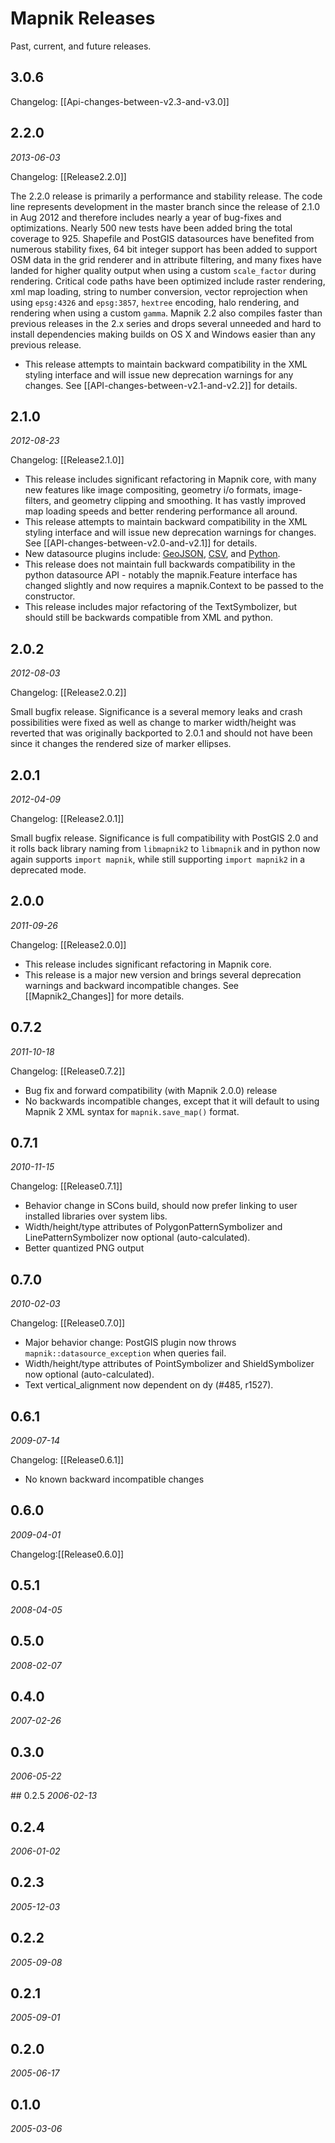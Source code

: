 # Mapnik Releases

Past, current, and future releases.

## 3.0.6

Changelog: [[Api-changes-between-v2.3-and-v3.0]]


## 2.2.0
_2013-06-03_

Changelog: [[Release2.2.0]]

The 2.2.0 release is primarily a performance and stability release. The code line represents development in the master branch since the release of 2.1.0 in Aug 2012 and therefore includes nearly a year of bug-fixes and optimizations. Nearly 500 new tests have been added bring the total coverage to 925. Shapefile and PostGIS datasources have benefited from numerous stability fixes, 64 bit integer support has been added to support OSM data in the grid renderer and in attribute filtering, and many fixes have landed for higher quality output when using a custom `scale_factor` during rendering. Critical code paths have been optimized include raster rendering, xml map loading, string to number conversion, vector reprojection when using `epsg:4326` and `epsg:3857`, `hextree` encoding, halo rendering, and rendering when using a custom `gamma`. Mapnik 2.2 also compiles faster than previous releases in the 2.x series and drops several unneeded and hard to install dependencies making builds on OS X and Windows easier than any previous release.

* This release attempts to maintain backward compatibility in the XML styling interface and will issue new deprecation warnings for any changes. See [[API-changes-between-v2.1-and-v2.2]] for details.

## 2.1.0
_2012-08-23_

Changelog: [[Release2.1.0]]

* This release includes significant refactoring in Mapnik core, with many new features like image compositing, geometry i/o formats, image-filters, and geometry clipping and smoothing. It has vastly improved map loading speeds and better rendering performance all around.
* This release attempts to maintain backward compatibility in the XML styling interface and will issue new deprecation warnings for changes. See [[API-changes-between-v2.0-and-v2.1]] for details.
* New datasource plugins include: [GeoJSON](https://github.com/mapnik/mapnik/wiki/GeoJSON-Plugin), [CSV](https://github.com/mapnik/mapnik/wiki/CSV-Plugin), and [Python](https://github.com/mapnik/mapnik/wiki/Python-Plugin).
* This release does not maintain full backwards compatibility in the python datasource API - notably the mapnik.Feature interface has changed slightly and now requires a mapnik.Context to be passed to the constructor.
* This release includes major refactoring of the TextSymbolizer, but should still be backwards compatible from XML and python.

## 2.0.2
_2012-08-03_

Changelog: [[Release2.0.2]]

Small bugfix release. Significance is a several memory leaks and crash possibilities were fixed as well as change to marker width/height was reverted that was originally backported to 2.0.1 and should not have been since it changes the rendered size of marker ellipses.

## 2.0.1
_2012-04-09_

Changelog: [[Release2.0.1]]

Small bugfix release. Significance is full compatibility with PostGIS 2.0 and it rolls back library naming from `libmapnik2` to `libmapnik` and in python now again supports `import mapnik`, while still supporting `import mapnik2` in a deprecated mode.

## 2.0.0
_2011-09-26_

Changelog: [[Release2.0.0]]

* This release includes significant refactoring in Mapnik core.
* This release is a major new version and brings several deprecation warnings and backward incompatible changes. See [[Mapnik2_Changes]] for more details. 

## 0.7.2
_2011-10-18_

Changelog: [[Release0.7.2]]

* Bug fix and forward compatibility (with Mapnik 2.0.0) release
* No backwards incompatible changes, except that it will default to using Mapnik 2 XML syntax for `mapnik.save_map()` format.

## 0.7.1
_2010-11-15_

Changelog: [[Release0.7.1]]

* Behavior change in SCons build, should now prefer linking to user installed libraries over system libs.
* Width/height/type attributes of PolygonPatternSymbolizer and LinePatternSymbolizer now optional (auto-calculated).
* Better quantized PNG output

## 0.7.0
_2010-02-03_

Changelog: [[Release0.7.0]]

* Major behavior change: PostGIS plugin now throws `mapnik::datasource_exception` when queries fail.
* Width/height/type attributes of PointSymbolizer and ShieldSymbolizer now optional (auto-calculated).
* Text vertical_alignment now dependent on dy (#485, r1527).

## 0.6.1
_2009-07-14_

Changelog: [[Release0.6.1]]
 
 * No known backward incompatible changes

## 0.6.0
_2009-04-01_

Changelog:[[Release0.6.0]]

## 0.5.1
_2008-04-05_

## 0.5.0 
_2008-02-07_

## 0.4.0
_2007-02-26_

## 0.3.0
_2006-05-22_

## 0.2.5
_2006-02-13_

## 0.2.4
_2006-01-02_

## 0.2.3 
_2005-12-03_

## 0.2.2
_2005-09-08_

## 0.2.1
_2005-09-01_

## 0.2.0
_2005-06-17_

## 0.1.0
_2005-03-06_

